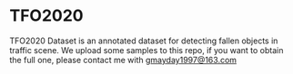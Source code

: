 # TFO2020


TFO2020 Dataset is an annotated dataset for detecting fallen objects in traffic scene. We upload some samples to this repo, if you want to obtain the full one, please contact me with gmayday1997@163.com
